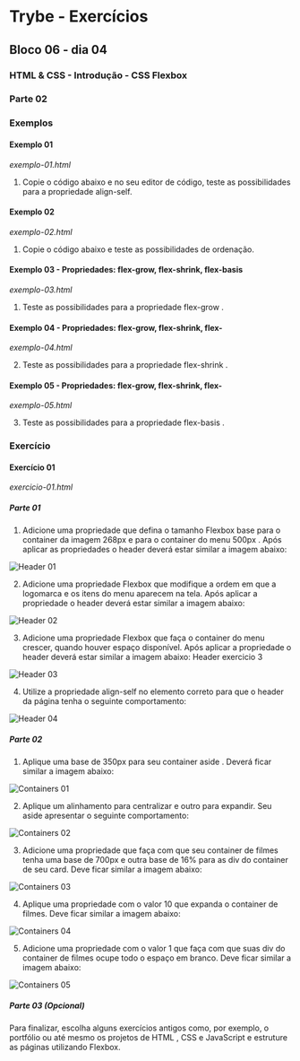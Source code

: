 # Trybe - Exercícios
## Bloco 06 - dia 04
### HTML & CSS - Introdução - CSS Flexbox

### Parte 02

### Exemplos
#### Exemplo 01
_exemplo-01.html_

1. Copie o código abaixo e no seu editor de código, teste as possibilidades para a propriedade align-self.

#### Exemplo 02
_exemplo-02.html_

1. Copie o código abaixo e teste as possibilidades de ordenação.

#### Exemplo 03 - Propriedades: flex-grow, flex-shrink, flex-basis
_exemplo-03.html_

1. Teste as possibilidades para a propriedade flex-grow .

#### Exemplo 04 - Propriedades: flex-grow, flex-shrink, flex-
_exemplo-04.html_

2. Teste as possibilidades para a propriedade flex-shrink .

#### Exemplo 05 - Propriedades: flex-grow, flex-shrink, flex-
_exemplo-05.html_

3. Teste as possibilidades para a propriedade flex-basis .

### Exercício

#### Exercício 01
_exercicio-01.html_

##### Parte 01

1. Adicione uma propriedade que defina o tamanho Flexbox base para o container da imagem 268px e para o container do menu 500px . Após aplicar as propriedades o header deverá estar similar a imagem abaixo:

![Header 01](https://s3.us-east-2.amazonaws.com/assets.app.betrybe.com/fundamentals/css-flexbox/css-flexbox-part-2/images/exercicio-1-674f5d9d4c151da1ab54acf4f396daa1.jpeg)

2. Adicione uma propriedade Flexbox que modifique a ordem em que a logomarca e os itens do menu aparecem na tela. Após aplicar a propriedade o header deverá estar similar a imagem abaixo:

![Header 02](https://s3.us-east-2.amazonaws.com/assets.app.betrybe.com/fundamentals/css-flexbox/css-flexbox-part-2/images/exercicio-2-dc1d9e68dac9ffbdb06fa8252228e3e9.jpeg)

3. Adicione uma propriedade Flexbox que faça o container do menu crescer, quando houver espaço disponível. Após aplicar a propriedade o header deverá estar similar a imagem abaixo:
Header exercicio 3

![Header 03](https://s3.us-east-2.amazonaws.com/assets.app.betrybe.com/fundamentals/css-flexbox/css-flexbox-part-2/images/exercicio-3-6d768e437a772cbe8eba69409d92ee1e.jpeg)

4.  Utilize a propriedade align-self no elemento correto para que o header da página tenha o seguinte comportamento:

![Header 04](https://s3.us-east-2.amazonaws.com/assets.app.betrybe.com/fundamentals/css-flexbox/css-flexbox-part-2/images/exercicio-4-a12c3e9b78e50e09e6ff10c6526f69c2.jpeg)

##### Parte 02

1. Aplique uma base de 350px para seu container aside . Deverá ficar similar a imagem abaixo:

![Containers 01](https://s3.us-east-2.amazonaws.com/assets.app.betrybe.com/fundamentals/css-flexbox/css-flexbox-part-2/images/exercicio-part2-1-14da05bad73a2378cf6c069efde84487.png)

2. Aplique um alinhamento para centralizar e outro para expandir. Seu aside apresentar o seguinte comportamento:

![Containers 02](https://s3.us-east-2.amazonaws.com/assets.app.betrybe.com/fundamentals/css-flexbox/css-flexbox-part-2/images/exercicio-part2-2-0013af9d7e3b58c390b02f68c3b6dc88.png)

3. Adicione uma propriedade que faça com que seu container de filmes tenha uma base de 700px e outra base de 16% para as div do container de seu card. Deve ficar similar a imagem abaixo:

![Containers 03](https://s3.us-east-2.amazonaws.com/assets.app.betrybe.com/fundamentals/css-flexbox/css-flexbox-part-2/images/exercicio-part2-3-c5ea4449115f8ffeb479c1d04b232c5d.png)

4. Aplique uma propriedade com o valor 10 que expanda o container de filmes. Deve ficar similar a imagem abaixo:

![Containers 04](https://s3.us-east-2.amazonaws.com/assets.app.betrybe.com/fundamentals/css-flexbox/css-flexbox-part-2/images/exercicio-part2-4-18361432450af8c5ebb09178ec760db1.png)

5. Adicione uma propriedade com o valor 1 que faça com que suas div do container de filmes ocupe todo o espaço em branco. Deve ficar similar a imagem abaixo:

![Containers 05](https://s3.us-east-2.amazonaws.com/assets.app.betrybe.com/fundamentals/css-flexbox/css-flexbox-part-2/images/exercicio-part2-5-d9fbed9436c1c55676b94a8fd2d8a22f.png)

##### Parte 03 (Opcional)

Para finalizar, escolha alguns exercícios antigos como, por exemplo, o portfólio ou até mesmo os projetos de HTML , CSS e JavaScript e estruture as páginas utilizando Flexbox.
